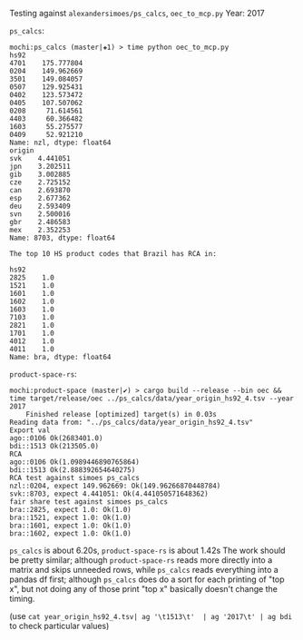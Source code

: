 Testing against `alexandersimoes/ps_calcs`, `oec_to_mcp.py`
Year: 2017

`ps_calcs`:
```
mochi:ps_calcs (master|✚1) > time python oec_to_mcp.py
hs92
4701    175.777804
0204    149.962669
3501    149.084057
0507    129.925431
0402    123.573472
0405    107.507062
0208     71.614561
4403     60.366482
1603     55.275577
0409     52.921210
Name: nzl, dtype: float64
origin
svk    4.441051
jpn    3.202511
gib    3.002885
cze    2.725152
can    2.693870
esp    2.677362
deu    2.593409
svn    2.500016
gbr    2.486583
mex    2.352253
Name: 8703, dtype: float64

The top 10 HS product codes that Brazil has RCA in:

hs92
2825    1.0
1521    1.0
1601    1.0
1602    1.0
1603    1.0
7103    1.0
2821    1.0
1701    1.0
4012    1.0
4011    1.0
Name: bra, dtype: float64
```
`product-space-rs`:
```
mochi:product-space (master|✔) > cargo build --release --bin oec && time target/release/oec ../ps_calcs/data/year_origin_hs92_4.tsv --year 2017
    Finished release [optimized] target(s) in 0.03s
Reading data from: "../ps_calcs/data/year_origin_hs92_4.tsv"
Export val
ago::0106 Ok(2683401.0)
bdi::1513 Ok(213505.0)
RCA
ago::0106 Ok(1.0989446890765864)
bdi::1513 Ok(2.888392654640275)
RCA test against simoes ps_calcs
nzl::0204, expect 149.962669: Ok(149.96266870448784)
svk::8703, expect 4.441051: Ok(4.441050571648362)
fair share test against simoes ps_calcs
bra::2825, expect 1.0: Ok(1.0)
bra::1521, expect 1.0: Ok(1.0)
bra::1601, expect 1.0: Ok(1.0)
bra::1602, expect 1.0: Ok(1.0)
```

`ps_calcs` is about 6.20s, `product-space-rs` is about 1.42s
The work should be pretty similar;
although `product-space-rs` reads more directly into a matrix and skips unneeded rows, while `ps_calcs` reads everything into a pandas df first;
although `ps_calcs` does do a sort for each printing of "top x", but not doing any of those print "top x" basically doesn't change the timing.

(use `cat year_origin_hs92_4.tsv| ag '\t1513\t'  | ag '2017\t' | ag bdi` to check particular values)
